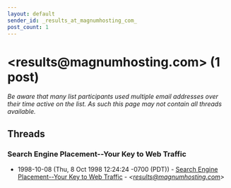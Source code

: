 ```yaml
---
layout: default
sender_id: _results_at_magnumhosting_com_
post_count: 1
---
```


# <results<span>@</span>magnumhosting.com> (1 post)

_Be aware that many list participants used multiple email addresses over their time active on the list. As such this page may not contain all threads available._

## Threads

### Search Engine Placement--Your Key to Web Traffic
+ 1998-10-08 (Thu, 8 Oct 1998 12:24:24 -0700 (PDT)) - [Search Engine Placement--Your Key to Web Traffic](/archive/1998/10/2ab7a4fe2f330e48014bf373921564962ee54ac605cc079ec6e5c060b7525d14) - _\<results@magnumhosting.com\>_

